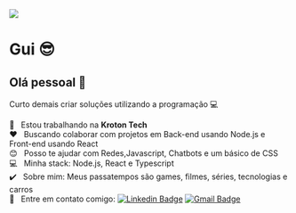 <img width="auto" src="https://i.imgur.com/Wpoh2dD.jpg">

# Gui :sunglasses:

## Olá pessoal :wave:
Curto demais criar soluções utilizando a programação :computer:

 :rocket:  &nbsp; Estou trabalhando na **Kroton Tech**
 <br/> :heart: &nbsp; Buscando colaborar com projetos em Back-end usando Node.js e Front-end usando React
 <br/> :blush: &nbsp; Posso te ajudar com Redes,Javascript, Chatbots e um básico de CSS
 <br/> :computer: &nbsp; Minha stack: Node.js, React e Typescript
 <br/> :heavy_check_mark:  &nbsp; Sobre mim: Meus passatempos são games, filmes, séries, tecnologias e carros 
 <br/> :email: &nbsp; Entre em contato comigo: [![Linkedin Badge](https://img.shields.io/badge/-Guilherme_César-blue?style=flat-square&logo=Linkedin&logoColor=white&link=https://www.linkedin.com/in/ssguicesar/)](https://www.linkedin.com/in/ssguicesar/) 
[![Gmail Badge](https://img.shields.io/badge/-ssguicesar@gmail.com-c14438?style=flat-square&logo=Gmail&logoColor=white&link=mailto:ssguicesar@gmail.com)](mailto:ssguicesar@gmail.com)
